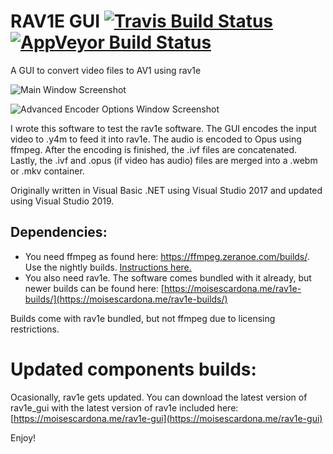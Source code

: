 # RAV1E GUI [![Travis Build Status](https://travis-ci.org/moisesmcardona/rav1e_gui.svg?branch=master)](https://travis-ci.org/moisesmcardona/rav1e_gui) [![AppVeyor Build Status](https://ci.appveyor.com/api/projects/status/github/moisesmcardona/rav1e_gui?branch=master&svg=true)](https://ci.appveyor.com/project/moisesmcardona/rav1e-gui)
A GUI to convert video files to AV1 using rav1e

![Main Window Screenshot](https://moisescardona.me/wp-content/uploads/2019/08/rav1e-GUI-v1.15-Main-Window.png)

![Advanced Encoder Options Window Screenshot](https://moisescardona.me/wp-content/uploads/2019/08/rav1e-GUI-v1.15-Advanced-Window.png)

I wrote this software to test the rav1e software. The GUI encodes the input video to .y4m to feed it into rav1e. The audio is encoded to Opus using ffmpeg. After the encoding is finished, the .ivf files are concatenated. Lastly, the .ivf and .opus (if video has audio) files are merged into a .webm or .mkv container.

Originally written in Visual Basic .NET using Visual Studio 2017 and updated using Visual Studio 2019.

## Dependencies:

* You need ffmpeg as found here: https://ffmpeg.zeranoe.com/builds/. Use the nightly builds. [Instructions here.](https://moisescardona.me/downloading-ffmpeg-rav1e-gui/)
* You also need rav1e. The software comes bundled with it already, but newer builds can be found here: [https://moisescardona.me/rav1e-builds/](https://moisescardona.me/rav1e-builds/)

Builds come with rav1e bundled, but not ffmpeg due to licensing restrictions.

# Updated components builds:

Ocasionally, rav1e gets updated. You can download the latest version of rav1e_gui with the latest version of rav1e included here: [https://moisescardona.me/rav1e-gui](https://moisescardona.me/rav1e-gui)

Enjoy!
